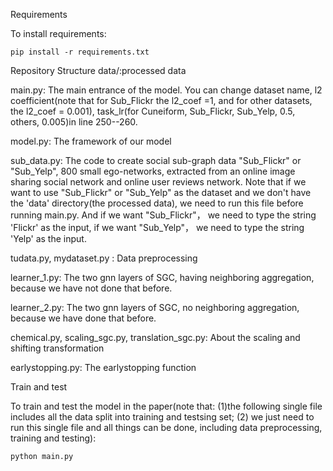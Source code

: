 Requirements

  To install requirements:

    pip install -r requirements.txt

Repository Structure
  data/:processed data
  
  main.py: The main entrance of the model. You can change dataset name, l2 coefficient(note that for Sub_Flickr the l2_coef =1, and for other datasets, the l2_coef = 0.001), task_lr(for Cuneiform, Sub_Flickr, Sub_Yelp, 0.5, others, 0.005)in line 250--260.
  
  model.py: The framework of our model
  
  sub_data.py: The code to create social sub-graph data "Sub_Flickr" or "Sub_Yelp", 800 small ego-networks,  extracted from an online image sharing social network and online user reviews network. Note that if we want to use "Sub_Flickr" or "Sub_Yelp" as the dataset and we don't have the 'data' directory(the processed data), we need to run this file before running main.py. And if we want "Sub_Flickr"， we need to type the string 'Flickr' as the input, if we want "Sub_Yelp"， we need to type the string 'Yelp' as the input.
  
  tudata.py, mydataset.py : Data preprocessing
  
  learner_1.py: The two gnn layers of SGC, having neighboring aggregation, because we have not done that before.
  
  learner_2.py: The two gnn layers of SGC, no neighboring aggregation, because we have done that before.
  
  chemical.py, scaling_sgc.py, translation_sgc.py: About the scaling and shifting transformation
  
  earlystopping.py: The earlystopping function


Train and test

  To train and test the model in the paper(note that: (1)the following single file includes all the data split into training and testsing set; (2) we just need to run this single file and all things can be done, including data preprocessing, training and testing):
  
    python main.py





